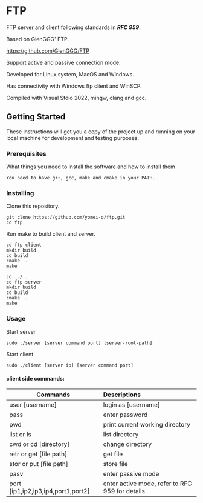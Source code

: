 # FTP

FTP server and client following standards in ***RFC 959***. 

Based on GlenGGG' FTP.

https://github.com/GlenGGG/FTP

Support active and passive connection mode. 

Developed for Linux system, MacOS and Windows.

Has connectivity with Windows ftp client and WinSCP.

Compiled with Visual Stdio 2022, mingw, clang and gcc.

## Getting Started

These instructions will get you a copy of the project up and running on your local machine for development and testing purposes.

### Prerequisites

What things you need to install the software and how to install them

```
You need to have g++, gcc, make and cmake in your PATH.
```

### Installing

Clone this repository.

```
git clone https://github.com/yomei-o/ftp.git
cd ftp
```

Run make to build client and server.

```
cd ftp-client
mkdir build
cd build
cmake ..
make

cd ../..
cd ftp-server
mkdir build
cd build
cmake ..
make
```
### Usage

Start server

```
sudo ./server [server command port] [server-root-path]
```

Start client

```
sudo ./client [server ip] [server command port]
```

#### client side commands:

| Commands                           | Descriptions                                    |
| ---------------------------------- | :---------------------------------------------- |
| user [username]                    | login as [username]                             |
| pass                               | enter password                                  |
| pwd                                | print current working directory                 |
| list or ls                         | list directory                                  |
| cwd or cd [directory]              | change directory                                |
| retr or get [file path]            | get file                                        |
| stor or put [file path]            | store file                                      |
| pasv                               | enter passive mode                              |
| port [ip1,ip2,ip3,ip4,port1,port2] | enter active mode, refer to RFC 959 for details |

